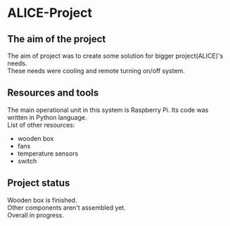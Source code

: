 # ALICE-Project
## The aim of the project
The aim of project was to create some solution for bigger project(ALICE)'s needs. 
<br/>These needs were cooling and remote turning on/off system.

## Resources and tools
The main operational unit in this system is Raspberry Pi. Its code was written in Python language.
<br/>List of other resources:
* wooden box
* fans
* temperature sensors
* switch

## Project status
Wooden box is finished.
<br/>Other components aren't assembled yet.
<br/>Overall in progress.
